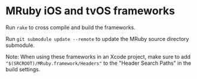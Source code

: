 # MRuby iOS and tvOS frameworks

Run `rake` to cross compile and build the frameworks.

Run `git submodule update --remote` to update the MRuby source directory submodule.

Note: When using these frameworks in an Xcode project, make sure to add `"$(SRCROOT)/MRuby.framework/Headers"` to the "Header Search Paths" in the build settings.
